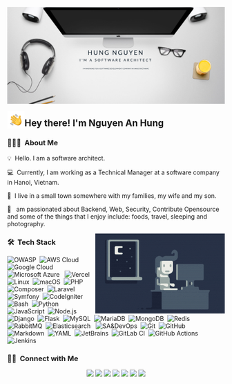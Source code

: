 ![Hung Nguyen Banner](https://raw.githubusercontent.com/nguyenanhung/nguyenanhung/master/assets/banner-2022.png)

<img alt="Night Coding" src="https://raw.githubusercontent.com/nguyenanhung/nguyenanhung/master/assets/Hand%20Wave.gif" width='40' align="left"/><h2>
Hey there! I'm Nguyen An Hung</h2>

<!-- ## 👋 &nbsp;Hey there! I'm Nguyen An Hung -->

### 👨🏻‍💻 &nbsp;About Me

💡 &nbsp;Hello. I am a software architect.

💻 &nbsp;Currently, I am working as a Technical Manager at a software company in Hanoi, Vietnam.

🌱 &nbsp;I live in a small town somewhere with my families, my wife and my son.

💬 &nbsp; am passionated about Backend, Web, Security, Contribute Opensource and some of the things that I enjoy include:
foods, travel, sleeping and photography.

<img alt="Night Coding" src="https://raw.githubusercontent.com/nguyenanhung/nguyenanhung/master/assets/Night-Coding.gif" align="right"/>

### 🛠 &nbsp;Tech Stack

![OWASP](https://img.shields.io/badge/Foudation-OWASP-red?style=flat)&nbsp;
![AWS Cloud](https://img.shields.io/badge/AWS-232F3E?style=flat&logo=amazonwebservices&logoColor=white)&nbsp;
![Google Cloud](https://img.shields.io/badge/Google%20Cloud-%234285F4.svg?logo=google-cloud&logoColor=white)&nbsp;
![Microsoft Azure](https://custom-icon-badges.demolab.com/badge/Microsoft%20Azure-0089D6?logo=msazure&logoColor=white)
&nbsp;
![Vercel](https://img.shields.io/badge/Vercel-%23000000.svg?logo=vercel&logoColor=white)&nbsp;
![Linux](https://img.shields.io/badge/Linux-FCC624?logo=linux&logoColor=black)&nbsp;
![macOS](https://img.shields.io/badge/macOS-000000?logo=apple&logoColor=F0F0F0)&nbsp;
![PHP](https://img.shields.io/badge/-PHP-05122A?style=flat&logo=php)&nbsp;
![Composer](https://img.shields.io/badge/Composer-885630?logo=composer&logoColor=fff)&nbsp;
![Laravel](https://img.shields.io/badge/-Laravel-05122A?style=flat&logo=laravel)&nbsp;
![Symfony](https://img.shields.io/badge/-Symfony-05122A?style=flat&logo=symfony)&nbsp;
![CodeIgniter](https://img.shields.io/badge/-CodeIgniter-05122A?style=flat&logo=codeigniter)&nbsp;
![Bash](https://img.shields.io/badge/-Bash%20Shell-05122A?style=flat&logo=shell)&nbsp;
![Python](https://img.shields.io/badge/-Python-05122A?style=flat&logo=python)&nbsp;
![JavaScript](https://img.shields.io/badge/-JavaScript-05122A?style=flat&logo=javascript)&nbsp;
![Node.js](https://img.shields.io/badge/-Node.js-05122A?style=flat&logo=node.js)&nbsp;
![Django](https://img.shields.io/badge/-Django-05122A?style=flat&logo=django&logoColor=092E20)&nbsp;
![Flask](https://img.shields.io/badge/-Flask-05122A?style=flat&logo=flask)&nbsp;
![MySQL](https://img.shields.io/badge/mysql-4479A1.svg?style=flat&logo=mysql&logoColor=white)&nbsp;
![MariaDB](https://img.shields.io/badge/MariaDB-003545?style=flat&logo=mariadb&logoColor=white)&nbsp;
![MongoDB](https://img.shields.io/badge/MongoDB-%234ea94b.svg?style=flat&logo=mongodb&logoColor=white)&nbsp;
![Redis](https://img.shields.io/badge/redis-%23DD0031.svg?style=flat&logo=redis&logoColor=white)&nbsp;
![RabbitMQ](https://img.shields.io/badge/Rabbitmq-FF6600?style=flat&logo=rabbitmq&logoColor=white)&nbsp;
![Elasticsearch](https://img.shields.io/badge/elasticsearch-%230377CC.svg?style=flat&logo=elasticsearch&logoColor=white)
&nbsp;
![SA&DevOps](https://img.shields.io/badge/-SA&DevOps-05122A?style=flat&logo=devops)&nbsp;
![Git](https://img.shields.io/badge/-Git-05122A?style=flat&logo=git)&nbsp;
![GitHub](https://img.shields.io/badge/-GitHub-05122A?style=flat&logo=github)&nbsp;
![Markdown](https://img.shields.io/badge/-Markdown-05122A?style=flat&logo=markdown)&nbsp;
![YAML](https://img.shields.io/badge/YAML-CB171E?logo=yaml&logoColor=fff)&nbsp;
![JetBrains](https://img.shields.io/badge/-JetBrains-05122A?style=flat&logo=visual-studio-code&logoColor=007ACC)&nbsp;
![GitLab CI](https://img.shields.io/badge/GitLab%20CI-FC6D26?logo=gitlab&logoColor=fff)&nbsp;
![GitHub Actions](https://img.shields.io/badge/GitHub_Actions-2088FF?logo=github-actions&logoColor=white)&nbsp;
![Jenkins](https://img.shields.io/badge/Jenkins-D24939?logo=jenkins&logoColor=white)&nbsp;

### 🤝🏻 &nbsp;Connect with Me

<p align="center">
<a href="https://paypal.me/nguyenanhung"><img src="https://img.shields.io/badge/-nguyenanhung-1877F2?style=flat&logo=Paypal&logoColor=white"/></a>
<a href="https://nguyenanhung.com"><img src="https://img.shields.io/badge/-Portfolio-3423A6?style=flat&logo=Google-Chrome&logoColor=white"/></a>
<a href="https://blog.nguyenanhung.com"><img src="https://img.shields.io/badge/Blogger-%23FF5722.svg?logo=blogger&logoColor=white"/></a>
<a href="https://linkedin.com/in/nguyenanhung"><img src="https://custom-icon-badges.demolab.com/badge/LinkedIn-0A66C2?logo=linkedin-white&logoColor=fff"/></a>
<a href="mailto:dev@nguyenanhung.com"><img src="https://img.shields.io/badge/-Email-D14836?style=flat&logo=Gmail&logoColor=white"/></a>
<a href="https://instagram.com/iam.hungng"><img src="https://img.shields.io/badge/-Instagram-E4405F?style=flat&logo=Instagram&logoColor=white"/></a>
<a href="https://facebook.com/nguyenanhung"><img src="https://img.shields.io/badge/-Facebook-1877F2?style=flat&logo=Facebook&logoColor=white"/></a>
</p>
